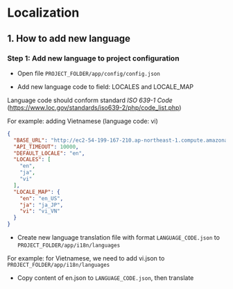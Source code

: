 # Localization

## 1. How to add new language

### Step 1: Add new language to project configuration

- Open file `PROJECT_FOLDER/app/config/config.json`

- Add new language code to field: LOCALES and LOCALE_MAP

Language code should conform standard *ISO 639-1 Code* (https://www.loc.gov/standards/iso639-2/php/code_list.php)

For example: adding Vietnamese (language code: vi)
```json
{
  "BASE_URL": "http://ec2-54-199-167-210.ap-northeast-1.compute.amazonaws.com/api",
  "API_TIMEOUT": 10000,
  "DEFAULT_LOCALE": "en",
  "LOCALES": [
    "en",
    "ja",
    "vi"
  ],
  "LOCALE_MAP": {
    "en": "en_US",
    "ja": "ja_JP",
    "vi": "vi_VN"
  }
}
```

- Create new language translation file with format `LANGUAGE_CODE.json` to `PROJECT_FOLDER/app/i18n/languages`

For example: for Vietnamese, we need to add vi.json to `PROJECT_FOLDER/app/i18n/languages`

- Copy content of en.json to `LANGUAGE_CODE.json`, then translate
